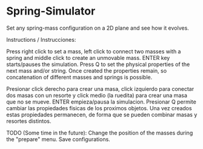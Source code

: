 # Spring-Simulator
Set any spring-mass configuration on a 2D plane and see how it evolves. 

Instructions / Instrucciones:

Press right click to set a mass, left click to connect two masses with a spring
and middle click to create an unmovable mass. ENTER key starts/pauses the simulation.
Press Q to set the physical properties of the next mass and/or string. Once created
the properties remain, so concatenation of different masses and springs is possible.

Presionar click derecho para crear una masa, click izquierdo para conectar dos masas con un resorte
y click medio (la ruedita) para crear una masa que no se mueve. ENTER empieza/pausa la simulacion.
Presionar Q permite cambiar las propiedades fisicas de los proximos objetos. Una vez creados estas
propiedades permanecen, de forma que se pueden combinar masas y resortes distintos.

TODO (Some time in the future): 
Change the position of the masses during the "prepare" menu. Save configurations.
